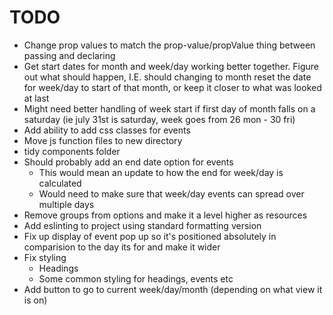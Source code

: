 # TODO

* Change prop values to match the prop-value/propValue thing between passing and declaring
* Get start dates for month and week/day working better together. Figure out what should happen, I.E. should changing to month reset the date for week/day to start of that month, or keep it closer to what was looked at last
* Might need better handling of week start if first day of month falls on a saturday (ie july 31st is saturday, week goes from 26 mon - 30 fri)
* Add ability to add css classes for events
* Move js function files to new directory
* tidy components folder
* Should probably add an end date option for events
    * This would mean an update to how the end for week/day is calculated
    * Would need to make sure that week/day events can spread over multiple days
* Remove groups from options and make it a level higher as resources
* Add eslinting to project using standard formatting version
* Fix up display of event pop up so it's positioned absolutely in comparision to the day its for and make it wider
* Fix styling
    * Headings
    * Some common styling for headings, events etc
* Add button to go to current week/day/month (depending on what view it is on)